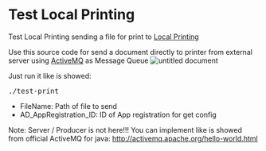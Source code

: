 # Test Local Printing
Test Local Printing sending a file for print to [Local Printing](https://github.com/erpcya/LocalPrinting)

Use this source code for send a document directly to printer from external server using [ActiveMQ](http://activemq.apache.org/) as Message Queue
![untitled document](https://user-images.githubusercontent.com/2333092/48182271-f681b180-e300-11e8-9a47-240449765b76.png)

Just run it like is showed:

<pre>
./test-print <FileName> <AD_AppRegistration_ID>
</pre>

- FileName: Path of file to send
- AD_AppRegistration_ID: ID of App registration for get config

Note: Server / Producer is not here!!! You can implement like is showed from official ActiveMQ for java: http://activemq.apache.org/hello-world.html